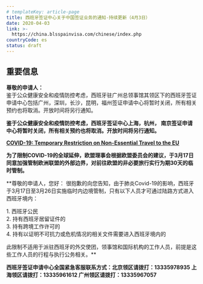 ```yaml
---
# templateKey: article-page
title: 西班牙签证中心关于中国签证业务的通知-持续更新（4月3日）
date: 2020-04-03
link: >-
  https://china.blsspainvisa.com/chinese/index.php
countryCode: es
status: draft
---
```

<div class="row paddingInBoxExtra alignJustify overFlowScroll" style="height:300px;">

## 重要信息

**尊敬的申请人：**  
鉴于公众健康安全和疫情防控考虑，西班牙驻广州总领事馆其领区下的西班牙签证申请中心包括广州，深圳，长沙，昆明，福州签证申请中心将暂时关闭，所有相关预约也将取消。开放时间将另行通知。

**鉴于公众健康安全和疫情防控考虑，西班牙签证中心上海，杭州， 南京签证申请中心将暂时关闭，所有相关预约也将取消。开放时间将另行通知。**

**[COVID-19: Temporary Restriction on Non-Essential Travel to the EU](pdf/COVID-19.pdf)**

**为了限制COVID-19的全球延伸，欧盟理事会根据欧盟委员会的建议，于3月17日同意加强管制欧洲联盟的外部边界，对前往欧盟的非必要旅行实行为期30天的临时管制。**

**尊敬的申请人，您好： 很抱歉的向您告知，由于肺炎Covid-19的影响，西班牙于3月17日至3月26日实施临时内边境管制，只有以下人员才可通过陆路方式进入西班牙境内：  

1\. 西班牙公民  
2\. 持有西班牙居留证件的  
3\. 持有跨境工作许可的  
4\. 持有以证明不可抗力或危机情况的相关文件需要进入西班牙境内的  

此限制不适用于派驻西班牙的外交使团，领事馆和国际机构的工作人员，前提是这些工作人员的行程与执行公务相关。**

**西班牙签证申请中心全国紧急客服联系方式：北京领区请拨打：13335978935 上海领区请拨打：13335961612 广州领区请拨打：13335967057**
